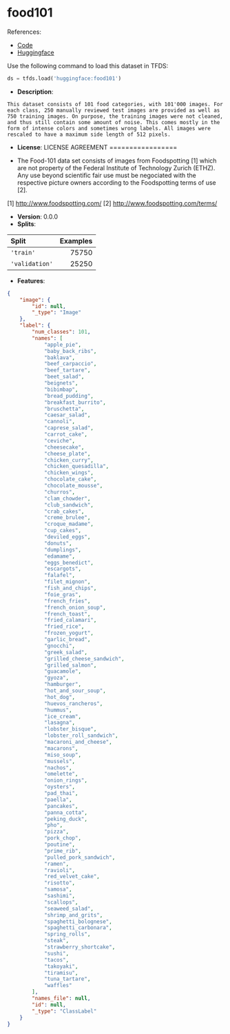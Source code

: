 # food101

References:

*   [Code](https://github.com/huggingface/datasets/blob/master/datasets/food101)
*   [Huggingface](https://huggingface.co/datasets/food101)



Use the following command to load this dataset in TFDS:

```python
ds = tfds.load('huggingface:food101')
```

*   **Description**:

```
This dataset consists of 101 food categories, with 101'000 images. For each class, 250 manually reviewed test images are provided as well as 750 training images. On purpose, the training images were not cleaned, and thus still contain some amount of noise. This comes mostly in the form of intense colors and sometimes wrong labels. All images were rescaled to have a maximum side length of 512 pixels.
```

*   **License**: LICENSE AGREEMENT
=================
 - The Food-101 data set consists of images from Foodspotting [1] which are not
   property of the Federal Institute of Technology Zurich (ETHZ). Any use beyond
   scientific fair use must be negociated with the respective picture owners
   according to the Foodspotting terms of use [2].

[1] http://www.foodspotting.com/
[2] http://www.foodspotting.com/terms/

*   **Version**: 0.0.0
*   **Splits**:

Split  | Examples
:----- | -------:
`'train'` | 75750
`'validation'` | 25250

*   **Features**:

```json
{
    "image": {
        "id": null,
        "_type": "Image"
    },
    "label": {
        "num_classes": 101,
        "names": [
            "apple_pie",
            "baby_back_ribs",
            "baklava",
            "beef_carpaccio",
            "beef_tartare",
            "beet_salad",
            "beignets",
            "bibimbap",
            "bread_pudding",
            "breakfast_burrito",
            "bruschetta",
            "caesar_salad",
            "cannoli",
            "caprese_salad",
            "carrot_cake",
            "ceviche",
            "cheesecake",
            "cheese_plate",
            "chicken_curry",
            "chicken_quesadilla",
            "chicken_wings",
            "chocolate_cake",
            "chocolate_mousse",
            "churros",
            "clam_chowder",
            "club_sandwich",
            "crab_cakes",
            "creme_brulee",
            "croque_madame",
            "cup_cakes",
            "deviled_eggs",
            "donuts",
            "dumplings",
            "edamame",
            "eggs_benedict",
            "escargots",
            "falafel",
            "filet_mignon",
            "fish_and_chips",
            "foie_gras",
            "french_fries",
            "french_onion_soup",
            "french_toast",
            "fried_calamari",
            "fried_rice",
            "frozen_yogurt",
            "garlic_bread",
            "gnocchi",
            "greek_salad",
            "grilled_cheese_sandwich",
            "grilled_salmon",
            "guacamole",
            "gyoza",
            "hamburger",
            "hot_and_sour_soup",
            "hot_dog",
            "huevos_rancheros",
            "hummus",
            "ice_cream",
            "lasagna",
            "lobster_bisque",
            "lobster_roll_sandwich",
            "macaroni_and_cheese",
            "macarons",
            "miso_soup",
            "mussels",
            "nachos",
            "omelette",
            "onion_rings",
            "oysters",
            "pad_thai",
            "paella",
            "pancakes",
            "panna_cotta",
            "peking_duck",
            "pho",
            "pizza",
            "pork_chop",
            "poutine",
            "prime_rib",
            "pulled_pork_sandwich",
            "ramen",
            "ravioli",
            "red_velvet_cake",
            "risotto",
            "samosa",
            "sashimi",
            "scallops",
            "seaweed_salad",
            "shrimp_and_grits",
            "spaghetti_bolognese",
            "spaghetti_carbonara",
            "spring_rolls",
            "steak",
            "strawberry_shortcake",
            "sushi",
            "tacos",
            "takoyaki",
            "tiramisu",
            "tuna_tartare",
            "waffles"
        ],
        "names_file": null,
        "id": null,
        "_type": "ClassLabel"
    }
}
```


